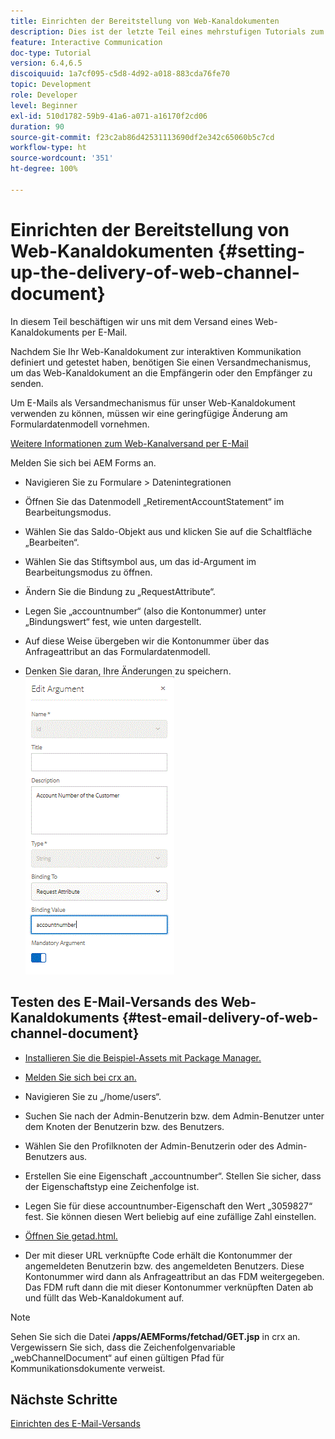 ```yaml
---
title: Einrichten der Bereitstellung von Web-Kanaldokumenten
description: Dies ist der letzte Teil eines mehrstufigen Tutorials zum Erstellen Ihres ersten Dokuments zur interaktiven Kommunikation. In diesem Teil beschäftigen wir uns mit dem Versand eines Web-Kanaldokuments per E-Mail.
feature: Interactive Communication
doc-type: Tutorial
version: 6.4,6.5
discoiquuid: 1a7cf095-c5d8-4d92-a018-883cda76fe70
topic: Development
role: Developer
level: Beginner
exl-id: 510d1782-59b9-41a6-a071-a16170f2cd06
duration: 90
source-git-commit: f23c2ab86d42531113690df2e342c65060b5c7cd
workflow-type: ht
source-wordcount: '351'
ht-degree: 100%

---
```


# Einrichten der Bereitstellung von Web-Kanaldokumenten {#setting-up-the-delivery-of-web-channel-document}


In diesem Teil beschäftigen wir uns mit dem Versand eines Web-Kanaldokuments per E-Mail.

Nachdem Sie Ihr Web-Kanaldokument zur interaktiven Kommunikation definiert und getestet haben, benötigen Sie einen Versandmechanismus, um das Web-Kanaldokument an die Empfängerin oder den Empfänger zu senden.

Um E-Mails als Versandmechanismus für unser Web-Kanaldokument verwenden zu können, müssen wir eine geringfügige Änderung am Formulardatenmodell vornehmen.

[Weitere Informationen zum Web-Kanalversand per E-Mail](/help/forms/interactive-communications/delivery-of-web-channel-document-tutorial-use.md)

Melden Sie sich bei AEM Forms an.

* Navigieren Sie zu Formulare > Datenintegrationen

* Öffnen Sie das Datenmodell „RetirementAccountStatement“ im Bearbeitungsmodus.

* Wählen Sie das Saldo-Objekt aus und klicken Sie auf die Schaltfläche „Bearbeiten“.

* Wählen Sie das Stiftsymbol aus, um das id-Argument im Bearbeitungsmodus zu öffnen.

* Ändern Sie die Bindung zu „RequestAttribute“.

* Legen Sie „accountnumber“ (also die Kontonummer) unter „Bindungswert“ fest, wie unten dargestellt.

* Auf diese Weise übergeben wir die Kontonummer über das Anfrageattribut an das Formulardatenmodell.

* Denken Sie daran, Ihre Änderungen zu speichern.
  ![FDM](assets/requestattribute.gif)

## Testen des E-Mail-Versands des Web-Kanaldokuments {#test-email-delivery-of-web-channel-document}

* [Installieren Sie die Beispiel-Assets mit Package Manager.](assets/webchanneldelivery.zip)
* [Melden Sie sich bei crx an.](http://localhost:4502/crx/de/index.jsp#)

* Navigieren Sie zu „/home/users“.

* Suchen Sie nach der Admin-Benutzerin bzw. dem Admin-Benutzer unter dem Knoten der Benutzerin bzw. des Benutzers.

* Wählen Sie den Profilknoten der Admin-Benutzerin oder des Admin-Benutzers aus.

* Erstellen Sie eine Eigenschaft „accountnumber“. Stellen Sie sicher, dass der Eigenschaftstyp eine Zeichenfolge ist.

* Legen Sie für diese accountnumber-Eigenschaft den Wert „3059827“ fest. Sie können diesen Wert beliebig auf eine zufällige Zahl einstellen.

* [Öffnen Sie getad.html.](http://localhost:4502/content/getad.html)

* Der mit dieser URL verknüpfte Code erhält die Kontonummer der angemeldeten Benutzerin bzw. des angemeldeten Benutzers. Diese Kontonummer wird dann als Anfrageattribut an das FDM weitergegeben. Das FDM ruft dann die mit dieser Kontonummer verknüpften Daten ab und füllt das Web-Kanaldokument auf.

>[!NOTE]
>
>Sehen Sie sich die Datei **/apps/AEMForms/fetchad/GET.jsp** in crx an. Vergewissern Sie sich, dass die Zeichenfolgenvariable „webChannelDocument“ auf einen gültigen Pfad für Kommunikationsdokumente verweist.

## Nächste Schritte

[Einrichten des E-Mail-Versands](../interactive-communications/delivery-of-web-channel-document-tutorial-use.md)